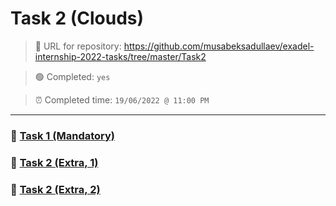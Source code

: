 # Task 2 (Clouds)

> :link: URL for repository: https://github.com/musabeksadullaev/exadel-internship-2022-tasks/tree/master/Task2

> :green_circle: Completed: `yes`

> :alarm_clock: Completed time: `19/06/2022 @ 11:00 PM`

---

### :link: [Task 1 (Mandatory)](./Core/)

### :link: [Task 2 (Extra, 1)](./Extra/ExtraTask1.md)

### :link: [Task 2 (Extra, 2)](./Extra/ExtraTask2.md)

